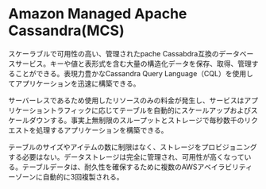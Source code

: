 # Amazon Managed Apache Cassandra(MCS)  
スケーラブルで可用性の高い、管理されたpache Cassabdra互換のデータベースサービス。キーや値と表形式を含む大量の構造化データを保存、取得、管理することができる。表現力豊かなCassandra Query Language（CQL）を使用してアプリケーションを迅速に構築できる。  

サーバーレスであるため使用したリソースのみの料金が発生し、サービスはアプリケーショントラフィックに応じてテーブルを自動的にスケールアップおよびスケールダウンする。事実上無制限のスループットとストレージで毎秒数千のリクエストを処理するアプリケーションを構築できる。

テーブルのサイズやアイテムの数に制限はなく、ストレージをプロビジョニングする必要はない。データストレージは完全に管理され、可用性が高くなっている。テーブルデータは、耐久性を確保するために複数のAWSアベイラビリティーゾーンに自動的に3回複製される。
